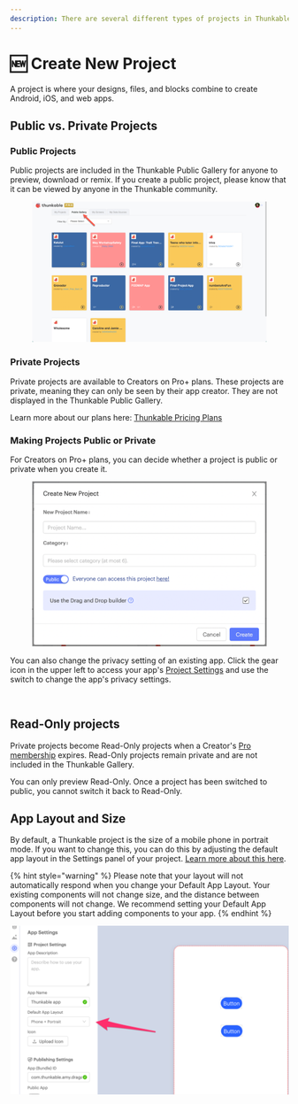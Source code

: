 ```yaml
---
description: There are several different types of projects in Thunkable.
---
```


# 🆕 Create New Project

A project is where your designs, files, and blocks combine to create Android, iOS, and web apps.&#x20;

## Public vs. Private Projects

### Public Projects

Public projects are included in the Thunkable Public Gallery for anyone to preview, download or remix. If you create a public project, please know that it can be viewed by anyone in the Thunkable community.&#x20;

<figure><img src=".gitbook/assets/public gallery.png" alt=""><figcaption></figcaption></figure>

### Private Projects

Private projects are available to Creators on Pro+ plans. These projects are private, meaning they can only be seen by their app creator. They are not displayed in the Thunkable Public Gallery.&#x20;

Learn more about our plans here: [Thunkable Pricing Plans](https://thunkable.com/#/pricing)

### Making Projects Public or Private

For Creators on Pro+ plans, you can decide whether a project is public or private when you create it.&#x20;

<figure><img src=".gitbook/assets/Screen Shot 2023-03-10 at 10.27.44 AM.png" alt=""><figcaption></figcaption></figure>

You can also change the privacy setting of an existing app. Click the gear icon in the upper left to access your app's  [Project Settings](project-settings.md) and use the switch to change the app's privacy settings.

<div align="left">

<img src=".gitbook/assets/screen-shot-2021-04-15-at-2.43.35-pm.png" alt="">

</div>

## Read-Only projects

Private projects become Read-Only projects when a Creator's [Pro membership](https://thunkable.com/#/pricing) expires. Read-Only projects remain private and are not included in the Thunkable Gallery.

You can only preview Read-Only. Once a project has been switched to public, you cannot switch it back to Read-Only.

## App Layout and Size

By default, a Thunkable project is the size of a mobile phone in portrait mode. If you want to change this, you can do this by adjusting the default app layout in the Settings panel of your project. [Learn more about this here](project-settings.md#default-app-layout).

{% hint style="warning" %}
Please note that your layout will not automatically respond when you change your Default App Layout. Your existing components will not change size, and the distance between components will not change. We recommend setting your Default App Layout before you start adding components to your app.
{% endhint %}

![](.gitbook/assets/defaultlayoutsettings-2.png)
